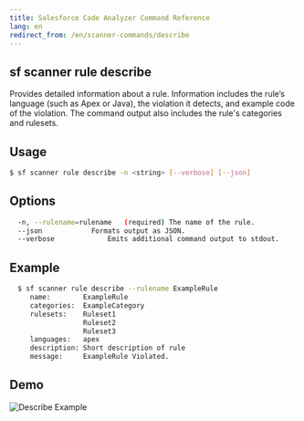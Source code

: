 ```yaml
---
title: Salesforce Code Analyzer Command Reference
lang: en
redirect_from: /en/scanner-commands/describe
---
```


## sf scanner rule describe
Provides detailed information about a rule. Information includes the rule’s language (such as Apex or Java), the violation it detects, and example code of the violation. The command output also includes the rule's categories and rulesets.

## Usage

```bash
$ sf scanner rule describe -n <string> [--verbose] [--json]
```
  
## Options

```bash
  -n, --rulename=rulename	(required) The name of the rule.
  --json			Formats output as JSON.
  --verbose 			Emits additional command output to stdout.

```
  
## Example

```bash
  $ sf scanner rule describe --rulename ExampleRule
     name:        ExampleRule
     categories:  ExampleCategory
     rulesets:    Ruleset1
                  Ruleset2
                  Ruleset3
     languages:   apex
     description: Short description of rule
     message:     ExampleRule Violated.
```  

## Demo
![Describe Example](./assets/images/describe.gif) 
